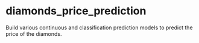 # diamonds_price_prediction
Build various continuous and classification prediction models to predict the price of the diamonds.  
